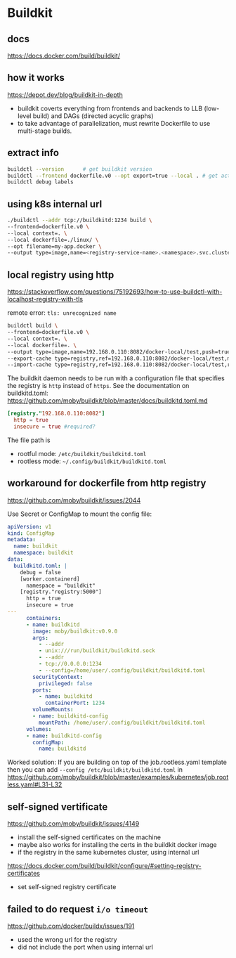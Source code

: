 # Buildkit

## docs
https://docs.docker.com/build/buildkit/

## how it works
https://depot.dev/blog/buildkit-in-depth
- buildkit coverts everything from frontends and backends to LLB (low-level build) and DAGs (directed acyclic graphs)
- to take advantage of parallelization, must rewrite Dockerfile to use multi-stage builds.

## extract info
```sh
buildctl --version      # get buildkit version
buildctl --frontend dockerfile.v0 --opt export=true --local . # get active builders
buildctl debug labels
```

## using k8s internal url
```sh
./buildctl --addr tcp://buildkitd:1234 build \
--frontend=dockerfile.v0 \
--local context=. \
--local dockerfile=./linux/ \
--opt filename=my-app.docker \
--output type=image,name=<registry-service-name>.<namespace>.svc.cluster.local:5000/dev/test,push=true,registry.insecure=true
```

## local registry using http
https://stackoverflow.com/questions/75192693/how-to-use-buildctl-with-localhost-registry-with-tls

remote error: `tls: unrecognized name`
```sh
buildctl build \
--frontend=dockerfile.v0 \
--local context=. \
--local dockerfile=. \
--output type=image,name=192.168.0.110:8082/docker-local/test,push=true,registry.insecure=true \
--export-cache type=registry,ref=192.168.0.110:8082/docker-local/test,mode=max,push=true,registry.insecure=true \
--import-cache type=registry,ref=192.168.0.110:8082/docker-local/test,registry.insecure=true 
```

The buildkit daemon needs to be run with a configuration file that specifies the registry is `http` instead of `https`. 
See the documentation on buildkitd.toml: https://github.com/moby/buildkit/blob/master/docs/buildkitd.toml.md
```toml
[registry."192.168.0.110:8082"]
  http = true
  insecure = true #required?
```
The file path is 
- rootful mode: `/etc/buildkit/buildkitd.toml`
- rootless mode: `~/.config/buildkit/buildkitd.toml`

## workaround for dockerfile from http registry
https://github.com/moby/buildkit/issues/2044

Use Secret or ConfigMap to mount the config file: 
```yaml
apiVersion: v1
kind: ConfigMap
metadata:
  name: buildkit
  namespace: buildkit
data:
  buildkitd.toml: |
    debug = false
    [worker.containerd]
      namespace = "buildkit"
    [registry."registry:5000"]
      http = true
      insecure = true
---
      containers:
      - name: buildkitd
        image: moby/buildkit:v0.9.0
        args:
          - --addr
          - unix:///run/buildkit/buildkitd.sock
          - --addr
          - tcp://0.0.0.0:1234
          - --config=/home/user/.config/buildkit/buildkitd.toml
        securityContext:
          privileged: false
        ports:
          - name: buildkitd
            containerPort: 1234
        volumeMounts:
        - name: buildkitd-config
          mountPath: /home/user/.config/buildkit/buildkitd.toml
      volumes:
      - name: buildkitd-config
        configMap:
          name: buildkitd
```

Worked solution:
If you are building on top of the job.rootless.yaml template
then you can add `--config /etc/buildkit/buildkitd.toml`
in https://github.com/moby/buildkit/blob/master/examples/kubernetes/job.rootless.yaml#L31-L32

## self-signed vertificate
https://github.com/moby/buildkit/issues/4149
- install the self-signed certificates on the machine
- maybe also works for installing the certs in the buildkit docker image
- if the registry in the same kubernetes cluster, using internal url

https://docs.docker.com/build/buildkit/configure/#setting-registry-certificates
- set self-signed registry certificate

## failed to do request `i/o timeout`
https://github.com/docker/buildx/issues/191
- used the wrong url for the registry
- did not include the port when using internal url
